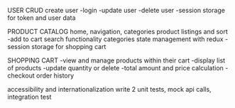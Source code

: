 


USER CRUD
create user
-login
-update user
-delete user
-session storage for token and user data

PRODUCT CATALOG
home, navigation, categories
product listings and sort
-add to cart
search functionality
categories
state management with redux
-session storage for shopping cart

SHOPPING CART
-view and manage products within their cart
-display list of products
-update quantity or delete
-total amount and price calculation
-checkout
order history

accessibility and internationalization
write 2 unit tests, mock api calls, integration test